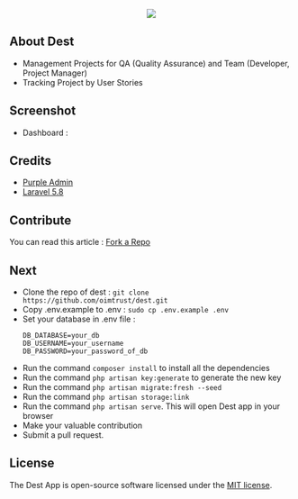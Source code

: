 <p align="center"><img src="https://i.imgur.com/aBCfwFC.png"></p>

## About Dest
* Management Projects for QA (Quality Assurance) and Team (Developer, Project Manager)
* Tracking Project by User Stories

## Screenshot
* Dashboard :
   

## Credits
- [Purple Admin](https://github.com/BootstrapDash/PurpleAdmin-Free-Admin-Template "Purple Admin")
- [Laravel 5.8](https://laravel.com/docs/5.8 "Laravel 5.8")

## Contribute
You can read this article : [Fork a Repo](https://help.github.com/en/articles/fork-a-repo "Fork a Repo")

## Next
- Clone the repo of dest : `git clone https://github.com/oimtrust/dest.git`
- Copy .env.example to .env : `sudo cp .env.example .env`
- Set your database in .env file :
  ```
  DB_DATABASE=your_db
  DB_USERNAME=your_username
  DB_PASSWORD=your_password_of_db
  ```
- Run the command `composer install` to install all the dependencies
- Run the command `php artisan key:generate` to generate the new key
- Run the command `php artisan migrate:fresh --seed`
- Run the command `php artisan storage:link`
- Run the command `php artisan serve`. This will open Dest app in your browser
- Make your valuable contribution
- Submit a pull request.

## License
The Dest App is open-source software licensed under the [MIT license](https://opensource.org/licenses/MIT).
